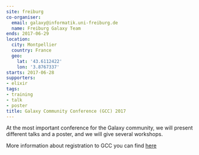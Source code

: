 ```yaml
---
site: freiburg
co-organiser:
  email: galaxy@informatik.uni-freiburg.de
  name: Freiburg Galaxy Team
ends: 2017-06-29
location:
  city: Montpellier
  country: France
  geo:
    lat: '43.6112422'
    lon: '3.8767337'
starts: 2017-06-28
supporters:
- elixir
tags:
- training
- talk
- poster
title: Galaxy Community Conference (GCC) 2017
---
```


At the most important conference for the Galaxy community, we will present different talks and a poster, and we will give several workshops.

More information about registration to GCC you can find [here](https://gcc2017.sched.com/)
